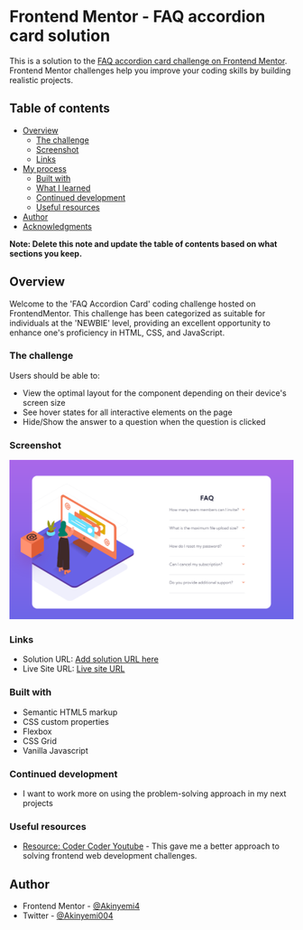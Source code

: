 # Frontend Mentor - FAQ accordion card solution

This is a solution to the [FAQ accordion card challenge on Frontend Mentor](https://www.frontendmentor.io/challenges/faq-accordion-card-XlyjD0Oam). Frontend Mentor challenges help you improve your coding skills by building realistic projects.

## Table of contents

- [Overview](#overview)
  - [The challenge](#the-challenge)
  - [Screenshot](#screenshot)
  - [Links](#links)
- [My process](#my-process)
  - [Built with](#built-with)
  - [What I learned](#what-i-learned)
  - [Continued development](#continued-development)
  - [Useful resources](#useful-resources)
- [Author](#author)
- [Acknowledgments](#acknowledgments)

**Note: Delete this note and update the table of contents based on what sections you keep.**

## Overview

Welcome to the 'FAQ Accordion Card' coding challenge hosted on FrontendMentor. This challenge has been categorized as suitable for individuals at the 'NEWBIE' level, providing an excellent opportunity to enhance one's proficiency in HTML, CSS, and JavaScript.

### The challenge

Users should be able to:

- View the optimal layout for the component depending on their device's screen size
- See hover states for all interactive elements on the page
- Hide/Show the answer to a question when the question is clicked

### Screenshot

![screenshot](./screenshot.png)

### Links

- Solution URL: [Add solution URL here](https://your-solution-url.com)
- Live Site URL: [Live site URL](https://faq-accordion-card-hakin04.netlify.app/)

### Built with

- Semantic HTML5 markup
- CSS custom properties
- Flexbox
- CSS Grid
- Vanilla Javascript

### Continued development

- I want to work more on using the problem-solving approach in my next projects

### Useful resources

- [Resource: Coder Coder Youtube](https://youtu.be/FboXxLxg8eo?si=xZN_ehO-olGTIBoJ) - This gave me a better approach to solving frontend web development challenges.

## Author

- Frontend Mentor - [@Akinyemi4](https://www.frontendmentor.io/profile/Akinyemi4)
- Twitter - [@Akinyemi004](https://twitter.com/home)
